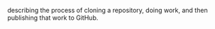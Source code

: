 describing the process of cloning a repository, doing work, and then publishing that work to GitHub.
